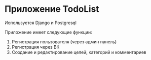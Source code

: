 Приложение TodoList
=====
Используется Django и Postgresql

Приложение имеет следующие функции:
1. Регистрация пользователя (через админ панель)
2. Регистрация через ВК
3. Создание и редактирование целей, категорий и комментариев
